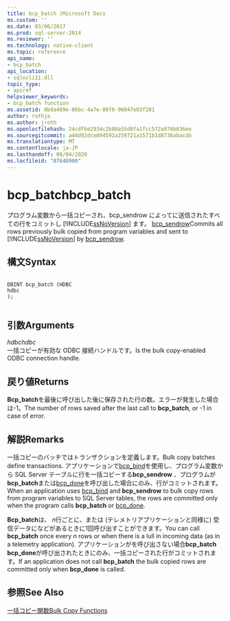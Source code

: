 ```yaml
---
title: bcp_batch |Microsoft Docs
ms.custom: ''
ms.date: 03/06/2017
ms.prod: sql-server-2014
ms.reviewer: ''
ms.technology: native-client
ms.topic: reference
api_name:
- bcp_batch
api_location:
- sqlncli11.dll
topic_type:
- apiref
helpviewer_keywords:
- bcp_batch function
ms.assetid: 0bda489e-86bc-4a7e-80f6-96047e03f281
author: rothja
ms.author: jroth
ms.openlocfilehash: 24cdf6e2934c2b80a55d8fa1fcc572a976b636ee
ms.sourcegitcommit: ad4d92dce894592a259721a1571b1d8736abacdb
ms.translationtype: MT
ms.contentlocale: ja-JP
ms.lasthandoff: 08/04/2020
ms.locfileid: "87640900"
---
```

# <a name="bcp_batch"></a><span data-ttu-id="5008e-102">bcp_batch</span><span class="sxs-lookup"><span data-stu-id="5008e-102">bcp_batch</span></span>
  <span data-ttu-id="5008e-103">プログラム変数から一括コピーされ、bcp_sendrow によってに送信されたすべての行をコミットし [!INCLUDE[ssNoVersion](../../includes/ssnoversion-md.md)] ます。 [bcp_sendrow](bcp-sendrow.md)</span><span class="sxs-lookup"><span data-stu-id="5008e-103">Commits all rows previously bulk copied from program variables and sent to [!INCLUDE[ssNoVersion](../../includes/ssnoversion-md.md)] by [bcp_sendrow](bcp-sendrow.md).</span></span>  
  
## <a name="syntax"></a><span data-ttu-id="5008e-104">構文</span><span class="sxs-lookup"><span data-stu-id="5008e-104">Syntax</span></span>  
  
```  
  
DBINT bcp_batch (HDBC  
hdbc  
);  
  
```  
  
## <a name="arguments"></a><span data-ttu-id="5008e-105">引数</span><span class="sxs-lookup"><span data-stu-id="5008e-105">Arguments</span></span>  
 <span data-ttu-id="5008e-106">*hdbc*</span><span class="sxs-lookup"><span data-stu-id="5008e-106">*hdbc*</span></span>  
 <span data-ttu-id="5008e-107">一括コピーが有効な ODBC 接続ハンドルです。</span><span class="sxs-lookup"><span data-stu-id="5008e-107">Is the bulk copy-enabled ODBC connection handle.</span></span>  
  
## <a name="returns"></a><span data-ttu-id="5008e-108">戻り値</span><span class="sxs-lookup"><span data-stu-id="5008e-108">Returns</span></span>  
 <span data-ttu-id="5008e-109">**Bcp_batch**を最後に呼び出した後に保存された行の数。エラーが発生した場合は-1。</span><span class="sxs-lookup"><span data-stu-id="5008e-109">The number of rows saved after the last call to **bcp_batch**, or -1 in case of error.</span></span>  
  
## <a name="remarks"></a><span data-ttu-id="5008e-110">解説</span><span class="sxs-lookup"><span data-stu-id="5008e-110">Remarks</span></span>  
 <span data-ttu-id="5008e-111">一括コピーのバッチではトランザクションを定義します。</span><span class="sxs-lookup"><span data-stu-id="5008e-111">Bulk copy batches define transactions.</span></span> <span data-ttu-id="5008e-112">アプリケーションで[bcp_bind](bcp-bind.md)を使用し、プログラム変数から SQL Server テーブルに行を一括コピーする**bcp_sendrow** 、プログラムが**bcp_batch**または[bcp_done](bcp-done.md)を呼び出した場合にのみ、行がコミットされます。</span><span class="sxs-lookup"><span data-stu-id="5008e-112">When an application uses [bcp_bind](bcp-bind.md) and **bcp_sendrow** to bulk copy rows from program variables to SQL Server tables, the rows are committed only when the program calls **bcp_batch** or [bcp_done](bcp-done.md).</span></span>  
  
 <span data-ttu-id="5008e-113">**Bcp_batch**は、 *n*行ごとに、または (テレメトリアプリケーションと同様に) 受信データになどがあるときに1回呼び出すことができます。</span><span class="sxs-lookup"><span data-stu-id="5008e-113">You can call **bcp_batch** once every *n* rows or when there is a lull in incoming data (as in a telemetry application).</span></span> <span data-ttu-id="5008e-114">アプリケーションがを呼び出さない場合**bcp_batch** **bcp_done**が呼び出されたときにのみ、一括コピーされた行がコミットされます。</span><span class="sxs-lookup"><span data-stu-id="5008e-114">If an application does not call **bcp_batch** the bulk copied rows are committed only when **bcp_done** is called.</span></span>  
  
## <a name="see-also"></a><span data-ttu-id="5008e-115">参照</span><span class="sxs-lookup"><span data-stu-id="5008e-115">See Also</span></span>  
 [<span data-ttu-id="5008e-116">一括コピー関数</span><span class="sxs-lookup"><span data-stu-id="5008e-116">Bulk Copy Functions</span></span>](sql-server-driver-extensions-bulk-copy-functions.md)  
  
  
